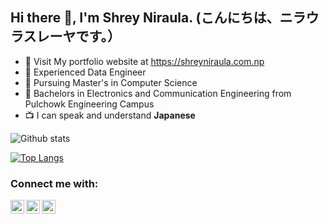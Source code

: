 ## Hi there 👋, I'm Shrey Niraula. (こんにちは、ニラウラスレーヤです。）

- 🔔 Visit My portfolio website at https://shreyniraula.com.np
- 🏢 Experienced Data Engineer 
- 📝 Pursuing Master's in Computer Science
- 📝 Bachelors in Electronics and Communication Engineering from Pulchowk Engineering Campus
- 📺 I can speak and understand **Japanese** 

![Github stats](https://github-readme-stats.vercel.app/api?username=ShreyNiraula&hide=stars,prs&count_private=true&&show_icons=true&include_all_commits=true)

[![Top Langs](https://github-readme-stats.vercel.app/api/top-langs/?username=ShreyNiraula&layout=compact)](https://github.com/anuraghazra/github-readme-stats) 


### Connect me with:
[<img align="left" alt="LinkedIn" width="22px" src="https://cdn.jsdelivr.net/npm/simple-icons@v3/icons/linkedin.svg" />][linkedin]
[<img align="left" alt="facebook" width="22px" src="https://cdn.jsdelivr.net/npm/simple-icons@v3/icons/facebook.svg" />][facebook]
[<img align="left" alt="gmail" width="22px" src="https://simpleicon.com/wp-content/uploads/mail-5.png" />][gmail]


<!-- variable for website -->
[facebook]: https://www.facebook.com/shrey.niraula.14
[linkedin]:https://www.linkedin.com/in/shrey-niraula-27947b189/
[gmail]: nshrey53@gmail.com


